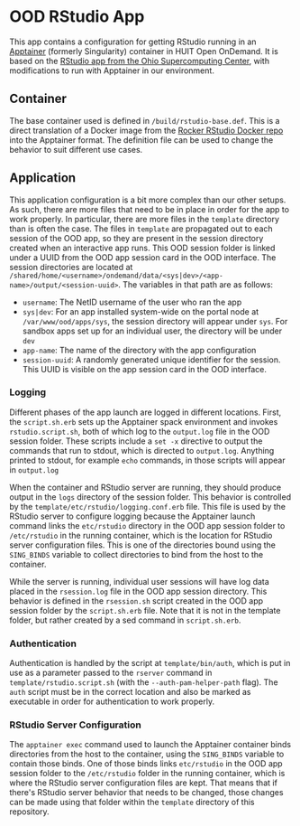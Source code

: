 # OOD RStudio App

This app contains a configuration for getting RStudio running in an [Apptainer](https://apptainer.org/) (formerly Singularity) container in HUIT Open OnDemand. It is based on the [RStudio app from the Ohio Supercomputing Center](https://github.com/OSC/bc_osc_rstudio_server), with modifications to run with Apptainer in our environment.

## Container

The base container used is defined in `/build/rstudio-base.def`. This is a direct translation of a Docker image from the [Rocker RStudio Docker repo](https://hub.docker.com/r/rocker/rstudio) into the Apptainer format. The definition file can be used to change the behavior to suit different use cases.

## Application

This application configuration is a bit more complex than our other setups. As such, there are more files that need to be in place in order for the app to work properly. In particular, there are more files in the `template` directory than is often the case. The files in `template` are propagated out to each session of the OOD app, so they are present in the session directory created when an interactive app runs. This OOD session folder is linked under a UUID from the OOD app session card in the OOD interface. The session directories are located at `/shared/home/<username>/ondemand/data/<sys|dev>/<app-name>/output/<session-uuid>`. The variables in that path are as follows:
- `username`: The NetID username of the user who ran the app
- `sys|dev`: For an app installed system-wide on the portal node at `/var/www/ood/apps/sys`, the session directory will appear under `sys`. For sandbox apps set up for an individual user, the directory will be under `dev`
- `app-name`: The name of the directory with the app configuration
- `session-uuid`: A randomly generated unique identifier for the session. This UUID is visible on the app session card in the OOD interface.

### Logging

Different phases of the app launch are logged in different locations. First, the `script.sh.erb` sets up the Apptainer spack environment and invokes `rstudio.script.sh`, both of which log to the `output.log` file in the OOD session folder. These scripts include a `set -x` directive to output the commands that run to stdout, which is directed to `output.log`. Anything printed to stdout, for example `echo` commands, in those scripts will appear in `output.log`

When the container and RStudio server are running, they should produce output in the `logs` directory of the session folder. This behavior is controlled by the `template/etc/rstudio/logging.conf.erb` file. This file is used by the RStudio server to configure logging because the Apptainer launch command links the `etc/rstudio` directory in the OOD app session folder to `/etc/rstudio` in the running container, which is the location for RStudio server configuration files. This is one of the directories bound using the `SING_BINDS` variable to collect directories to bind from the host to the container.

While the server is running, individual user sessions will have log data placed in the `rsession.log` file in the OOD app session directory. This behavior is defined in the `rsession.sh` script created in the OOD app session folder by the `script.sh.erb` file. Note that it is not in the template folder, but rather created by a sed command in `script.sh.erb`.

### Authentication

Authentication is handled by the script at `template/bin/auth`, which is put in use as a parameter passed to the `rserver` command in `template/rstudio.script.sh` (with the `--auth-pam-helper-path` flag). The `auth` script must be in the correct location and also be marked as executable in order for authentication to work properly.

### RStudio Server Configuration

The `apptainer exec` command used to launch the Apptainer container binds directories from the host to the container, using the `SING_BINDS` variable to contain those binds. One of those binds links `etc/rstudio` in the OOD app session folder to the `/etc/rstudio` folder in the running container, which is where the RStudio server configuration files are kept. That means that if there's RStudio server behavior that needs to be changed, those changes can be made using that folder within the `template` directory of this repository.
